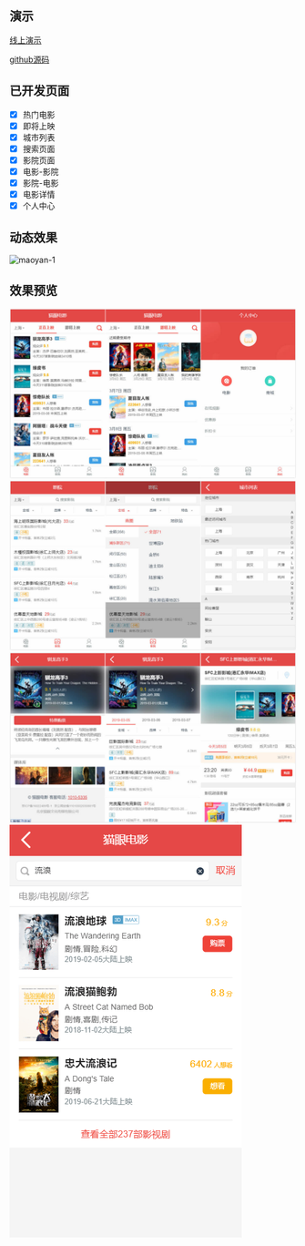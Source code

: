 ## 演示

[线上演示](dist/)

[github源码]([/dist/](https://github.com/huaianfox/vue-maoyan))

## 已开发页面

- [x] 热门电影
- [x] 即将上映
- [x] 城市列表
- [x] 搜索页面
- [x] 影院页面
- [x] 电影-影院
- [x] 影院-电影
- [x] 电影详情
- [x] 个人中心

## 动态效果

![maoyan-1](_assets/gif/maoyan.min.gif ':size=300')


## 效果预览

![maoyan-1](_assets/img/maoyan-1.jpg)
![maoyan-2](_assets/img/maoyan-2.jpg)
![maoyan-3](_assets/img/maoyan-3.jpg)
![search](_assets/img/search.png)